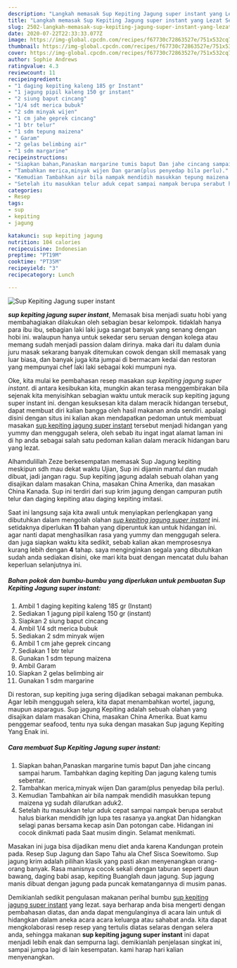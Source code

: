 ```yaml
---
description: "Langkah memasak Sup Kepiting Jagung super instant yang Lezat Sekali"
title: "Langkah memasak Sup Kepiting Jagung super instant yang Lezat Sekali"
slug: 2502-langkah-memasak-sup-kepiting-jagung-super-instant-yang-lezat-sekali
date: 2020-07-22T22:33:33.077Z
image: https://img-global.cpcdn.com/recipes/f67730c72863527e/751x532cq70/sup-kepiting-jagung-super-instant-foto-resep-utama.jpg
thumbnail: https://img-global.cpcdn.com/recipes/f67730c72863527e/751x532cq70/sup-kepiting-jagung-super-instant-foto-resep-utama.jpg
cover: https://img-global.cpcdn.com/recipes/f67730c72863527e/751x532cq70/sup-kepiting-jagung-super-instant-foto-resep-utama.jpg
author: Sophie Andrews
ratingvalue: 4.3
reviewcount: 11
recipeingredient:
- "1 daging kepiting kaleng 185 gr Instant"
- "1 jagung pipil kaleng 150 gr instant"
- "2 siung baput cincang"
- "1/4 sdt merica bubuk"
- "2 sdm minyak wijen"
- "1 cm jahe geprek cincang"
- "1 btr telur"
- "1 sdm tepung maizena"
- " Garam"
- "2 gelas belimbing air"
- "1 sdm margarine"
recipeinstructions:
- "Siapkan bahan,Panaskan margarine tumis baput Dan jahe cincang sampai harum. Tambahkan daging kepiting Dan jagung kaleng tumis sebentar."
- "Tambahkan merica,minyak wijen Dan garam(plus penyedap bila perlu)."
- "Kemudian Tambahkan air bila nampak mendidih masukkan tepung maizena yg sudah dilarutkan aduk2."
- "Setelah itu masukkan telur aduk cepat sampai nampak berupa serabut halus biarkan mendidih jgn lupa tes rasanya ya.angkat Dan hidangkan selagi panas bersama kecap asin Dan potongan cabe. Hidangan ini cocok dinikmati pada Saat musim dingin. Selamat menikmati."
categories:
- Resep
tags:
- sup
- kepiting
- jagung

katakunci: sup kepiting jagung 
nutrition: 104 calories
recipecuisine: Indonesian
preptime: "PT19M"
cooktime: "PT35M"
recipeyield: "3"
recipecategory: Lunch

---
```



![Sup Kepiting Jagung super instant](https://img-global.cpcdn.com/recipes/f67730c72863527e/751x532cq70/sup-kepiting-jagung-super-instant-foto-resep-utama.jpg)

<b><i>sup kepiting jagung super instant</i></b>, Memasak bisa menjadi suatu hobi yang membahagiakan dilakukan oleh sebagian besar kelompok. tidaklah hanya para ibu ibu, sebagian laki laki juga sangat banyak yang senang dengan hobi ini. walaupun hanya untuk sekedar seru seruan dengan kolega atau memang sudah menjadi passion dalam dirinya. maka dari itu dalam dunia juru masak sekarang banyak ditemukan cowok dengan skill memasak yang luar biasa, dan banyak juga kita jumpai di bermacam kedai dan restoran yang mempunyai chef laki laki sebagai koki mumpuni nya.

Oke, kita mulai ke pembahasan resep masakan <i>sup kepiting jagung super instant</i>. di antara kesibukan kita, mungkin akan terasa menggembirakan bila sejenak kita menyisihkan sebagian waktu untuk meracik sup kepiting jagung super instant ini. dengan kesuksesan kita dalam meracik hidangan tersebut, dapat membuat diri kalian bangga oleh hasil makanan anda sendiri. apalagi disini dengan situs ini kalian akan mendapatkan pedoman untuk membuat masakan <u>sup kepiting jagung super instant</u> tersebut menjadi hidangan yang yummy dan menggugah selera, oleh sebab itu ingat ingat alamat laman ini di hp anda sebagai salah satu pedoman kalian dalam meracik hidangan baru yang lezat.

Alhamdulillah Zeze berkesempatan memasak Sup Jagung kepiting meskipun sdh mau dekat waktu Ujian, Sup ini dijamin mantul dan mudah dibuat, jadi jangan ragu. Sup kepiting jagung adalah sebuah olahan yang disajikan dalam masakan China, masakan China Amerika, dan masakan China Kanada. Sup ini terdiri dari sup krim jagung dengan campuran putih telur dan daging kepiting atau daging kepiting imitasi.


Saat ini langsung saja kita awali untuk menyiapkan perlengkapan yang dibutuhkan dalam mengolah olahan <u><i>sup kepiting jagung super instant</i></u> ini. setidaknya diperlukan <b>11</b> bahan yang diperuntuk kan untuk hidangan ini. agar nanti dapat menghasilkan rasa yang yummy dan menggugah selera. dan juga siapkan waktu kita sedikit, sebab kalian akan memprosesnya kurang lebih dengan <b>4</b> tahap. saya menginginkan segala yang dibutuhkan sudah anda sediakan disini, oke mari kita buat dengan mencatat dulu bahan keperluan selanjutnya ini.

<!--inarticleads1-->

##### Bahan pokok dan bumbu-bumbu yang diperlukan untuk pembuatan Sup Kepiting Jagung super instant:

1. Ambil 1 daging kepiting kaleng 185 gr (Instant)
1. Sediakan 1 jagung pipil kaleng 150 gr (instant)
1. Siapkan 2 siung baput cincang
1. Ambil 1/4 sdt merica bubuk
1. Sediakan 2 sdm minyak wijen
1. Ambil 1 cm jahe geprek cincang
1. Sediakan 1 btr telur
1. Gunakan 1 sdm tepung maizena
1. Ambil  Garam
1. Siapkan 2 gelas belimbing air
1. Gunakan 1 sdm margarine


Di restoran, sup kepiting juga sering dijadikan sebagai makanan pembuka. Agar lebih menggugah selera, kita dapat menambahkan wortel, jagung, maupun asparagus. Sup jagung Kepiting adalah sebuah olahan yang disajikan dalam masakan China, masakan China Amerika. Buat kamu penggemar seafood, tentu nya suka dengan masakan Sup jagung Kepiting Yang Enak ini. 

<!--inarticleads2-->

##### Cara membuat Sup Kepiting Jagung super instant:

1. Siapkan bahan,Panaskan margarine tumis baput Dan jahe cincang sampai harum. Tambahkan daging kepiting Dan jagung kaleng tumis sebentar.
1. Tambahkan merica,minyak wijen Dan garam(plus penyedap bila perlu).
1. Kemudian Tambahkan air bila nampak mendidih masukkan tepung maizena yg sudah dilarutkan aduk2.
1. Setelah itu masukkan telur aduk cepat sampai nampak berupa serabut halus biarkan mendidih jgn lupa tes rasanya ya.angkat Dan hidangkan selagi panas bersama kecap asin Dan potongan cabe. Hidangan ini cocok dinikmati pada Saat musim dingin. Selamat menikmati.


Masakan ini juga bisa dijadikan menu diet anda karena Kandungan protein pada. Resep Sup Jagung dan Sapo Tahu ala Chef Sisca Soewitomo. Sup jagung krim adalah pilihan klasik yang pasti akan menyenangkan orang-orang banyak. Rasa manisnya cocok sekali dengan taburan seperti daun bawang, daging babi asap, kepiting Buanglah daun jagung. Sup jagung manis dibuat dengan jagung pada puncak kematangannya di musim panas. 

Demikianlah sedikit pengulasan makanan perihal bumbu <u>sup kepiting jagung super instant</u> yang lezat. saya berharap anda bisa mengerti dengan pembahasan diatas, dan anda dapat mengulanginya di acara lain untuk di hidangkan dalam aneka acara acara keluarga atau sahabat anda. kita dapat mengkolaborasi resep resep yang tertulis diatas selaras dengan selera anda, sehingga makanan <b>sup kepiting jagung super instant</b> ini dapat menjadi lebih enak dan sempurna lagi. demikianlah penjelasan singkat ini, sampai jumpa lagi di lain kesempatan. kami harap hari kalian menyenangkan.
